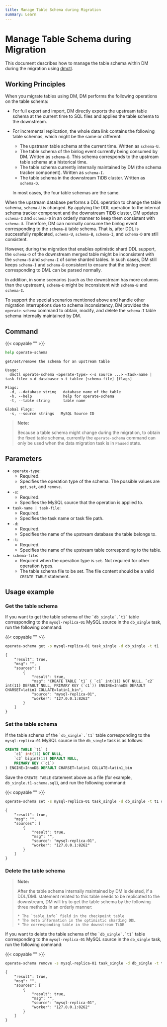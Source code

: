 ```yaml
---
title: Manage Table Schema during Migration
summary: Learn 
---
```


# Manage Table Schema during Migration

This document describes how to manage the table schema within DM during the migration using [dmctl](dmctl-introduction.md).

## Working Principles

When you migrate tables using DM, DM performs the following operations on the table schema:

- For full export and import, DM directly exports the upstream table schema at the current time to SQL files and applies the table schema to the downstream.

- For incremental replication, the whole data link contains the following table schemas, which might be the same or different:

    * The upstream table schema at the current time. Written as `schema-U`.
    * The table schema of the binlog event currently being consumed by DM. Written as `schema-B`. This schema corresponds to the upstream table schema at a historical time.
    * The table schema currently internally maintained by DM (the schema tracker component). Written as `schema-I`.
    * The table schema in the downstream TiDB cluster. Written as `schema-D`.

    In most cases, the four table schemas are the same.

When the upstream database performs a DDL operation to change the table schema, `schema-U` is changed. By applying the DDL operation to the internal schema tracker component and the downstream TiDB cluster, DM updates `schema-I` and `schema-D` in an orderly manner to keep them consistent with `schema-U`. Therefore, DM can normally consume the binlog event corresponding to the `schema-B` table schema. That is, after DDL is successfully replicated, `schema-U`, `schema-B`, `schema-I`, and `schema-D` are still consistent.

However, during the migration that enables optimistic shard DDL support, the `schema-D` of the downstream merged table might be inconsistent with the `schema-B` and `schema-I` of some sharded tables. In such cases, DM still keeps `schema-I` and `schema-B` consistent to ensure that the binlog event corresponding to DML can be parsed normally.

In addition, in some scenarios (such as the downstream has more columns than the upstream), `schema-D` might be inconsistent with `schema-B` and `schema-I`.

To support the special scenarios mentioned above and handle other migration interruptions due to schema inconsistency, DM provides the `operate-schema` command to obtain, modify, and delete the `schema-I` table schema internally maintained by DM.

## Command

{{< copyable "" >}}

```bash
help operate-schema
```

```
get/set/remove the schema for an upstream table

Usage:
  dmctl operate-schema <operate-type> <-s source ...> <task-name | task-file> <-d database> <-t table> [schema-file] [flags]

Flags:
  -d, --database string   database name of the table
  -h, --help              help for operate-schema
  -t, --table string      table name

Global Flags:
  -s, --source strings   MySQL Source ID
```

> **Note:**
>
> Because a table schema might change during the migration, to obtain the fixed table schema, currently the `operate-schema` command can only be used when the data migration task is in `Paused` state.

## Parameters

* `operate-type`:
    - Required.
    - Specifies the operation type of the schema. The possible values are `get`, `set`, and `remove`.
* `-s`:
    - Required.
    - Specifies the MySQL source that the operation is applied to.
* `task-name | task-file`:
    - Required.
    - Specifies the task name or task file path.
* `-d`:
    - Required.
    - Specifies the name of the upstream database the table belongs to.
* `-t`:
    - Required.
    - Specifies the name of the upstream table corresponding to the table.
* `schema-file`:
    - Required when the operation type is `set`. Not required for other operation types.
    - The table schema file to be set. The file content should be a valid `CREATE TABLE` statement.

## Usage example

### Get the table schema

If you want to get the table schema of the ``` `db_single`.`t1` ``` table corresponding to the `mysql-replica-01` MySQL source in the `db_single` task, run the following command:

{{< copyable "" >}}

```bash
operate-schema get -s mysql-replica-01 task_single -d db_single -t t1
```

```
{
    "result": true,
    "msg": "",
    "sources": [
        {
            "result": true,
            "msg": "CREATE TABLE `t1` ( `c1` int(11) NOT NULL, `c2` int(11) DEFAULT NULL, PRIMARY KEY (`c1`)) ENGINE=InnoDB DEFAULT CHARSET=latin1 COLLATE=latin1_bin",
            "source": "mysql-replica-01",
            "worker": "127.0.0.1:8262"
        }
    ]
}
```

### Set the table schema

If the table schema of the ``` `db_single`.`t1` ``` table corresponding to the `mysql-replica-01` MySQL source in the `db_single` task is as follows:

```sql
CREATE TABLE `t1` (
    `c1` int(11) NOT NULL,
    `c2` bigint(11) DEFAULT NULL,
    PRIMARY KEY (`c1`)
) ENGINE=InnoDB DEFAULT CHARSET=latin1 COLLATE=latin1_bin
```

Save the `CREATE TABLE` statement above as a file (for example, `db_single.t1-schema.sql`), and run the following command:

{{< copyable "" >}}

```bash
operate-schema set -s mysql-replica-01 task_single -d db_single -t t1 db_single.t1-schema.sql
```

```
{
    "result": true,
    "msg": "",
    "sources": [
        {
            "result": true,
            "msg": "",
            "source": "mysql-replica-01",
            "worker": "127.0.0.1:8262"
        }
    ]
}
```

### Delete the table schema

> **Note:**
>
> After the table schema internally maintained by DM is deleted, if a DDL/DML statement related to this table needs to be replicated to the downstream, DM will try to get the table schema by the following three methods in an orderly manner:
>
>     * The `table_info` field in the checkpoint table
>     * The meta information in the optimistic sharding DDL
>     * The corresponding table in the downstream TiDB

If you want to delete the table schema of the ``` `db_single`.`t1` ``` table corresponding to the `mysql-replica-01` MySQL source in the `db_single` task, run the following command:

{{< copyable "" >}}

```bash
operate-schema remove -s mysql-replica-01 task_single -d db_single -t t1
```

```
{
    "result": true,
    "msg": "",
    "sources": [
        {
            "result": true,
            "msg": "",
            "source": "mysql-replica-01",
            "worker": "127.0.0.1:8262"
        }
    ]
}
```

